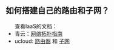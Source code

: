 ## 如何搭建自己的路由和子网？
<ul>查看IaaS的文档：
<li>	青云：<a href='https://docs.qingcloud.com/guide/topology.html'>网络拓扑指南</a> </li>
<li>	ucloud: <a href='https://docs.ucloud.cn/upd-docs/unetwork/common.html#id8'>路由器</a> 和 <a href='https://docs.ucloud.cn/upd-docs/unetwork/common.html#id14'>子网</a></li>
</ul>
